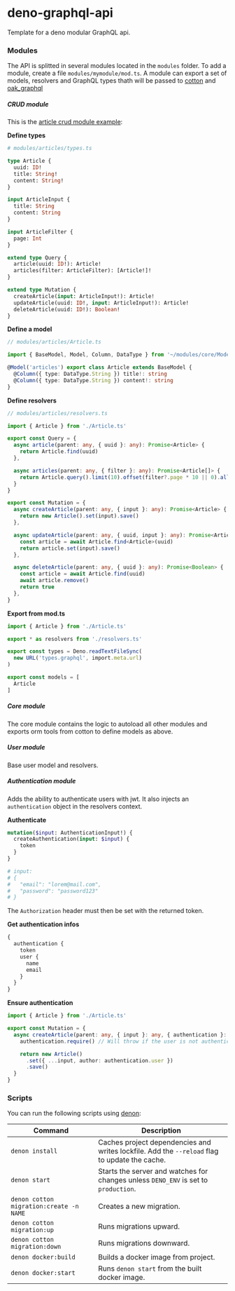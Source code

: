 # deno-graphql-api

Template for a deno modular GraphQL api.

### Modules

The API is splitted in several modules located in the `modules` folder. To add a module, create a file `modules/mymodule/mod.ts`. A module can export a set of models, resolvers and GraphQL types thath will be passed to [cotton](https://github.com/rahmanfadhil/cotton) and [oak_graphql](https://github.com/aaronwlee/oak-graphql)

##### CRUD module

This is the [article crud module example](modules/article):

**Define types**

```graphql
# modules/articles/types.ts

type Article {
  uuid: ID!
  title: String!
  content: String!
}

input ArticleInput {
  title: String
  content: String
}

input ArticleFilter {
  page: Int
}

extend type Query {
  article(uuid: ID!): Article!
  articles(filter: ArticleFilter): [Article!]!
}

extend type Mutation {
  createArticle(input: ArticleInput!): Article!
  updateArticle(uuid: ID!, input: ArticleInput!): Article!
  deleteArticle(uuid: ID!): Boolean!
}
```

**Define a model**

```typescript
// modules/articles/Article.ts

import { BaseModel, Model, Column, DataType } from '~/modules/core/Model.ts'

@Model('articles') export class Article extends BaseModel {
  @Column({ type: DataType.String }) title!: string
  @Column({ type: DataType.String }) content!: string
}
```

**Define resolvers**

```typescript
// modules/articles/resolvers.ts

import { Article } from './Article.ts'

export const Query = {
  async article(parent: any, { uuid }: any): Promise<Article> {
    return Article.find(uuid)
  },

  async articles(parent: any, { filter }: any): Promise<Article[]> {
    return Article.query().limit(10).offset(filter?.page * 10 || 0).all()
  }
}

export const Mutation = {
  async createArticle(parent: any, { input }: any): Promise<Article> {
    return new Article().set(input).save()
  },

  async updateArticle(parent: any, { uuid, input }: any): Promise<Article> {
    const article = await Article.find<Article>(uuid)
    return article.set(input).save()
  },

  async deleteArticle(parent: any, { uuid }: any): Promise<Boolean> {
    const article = await Article.find(uuid)
    await article.remove()
    return true
  },
}
```

**Export from mod.ts**

```typescript
import { Article } from './Article.ts'

export * as resolvers from './resolvers.ts'

export const types = Deno.readTextFileSync(
  new URL('types.graphql', import.meta.url)
)

export const models = [
  Article
]
```

##### Core module

The core module contains the logic to autoload all other modules and exports orm tools from cotton to define models as above.

##### User module

Base user model and resolvers.

##### Authentication module

Adds the ability to authenticate users with jwt. It also injects an `authentication` object in the resolvers context.

**Authenticate**

```graphql
mutation($input: AuthenticationInput!) {
  createAuthentication(input: $input) {
    token
  }
}

# input:
# {
#   "email": "lorem@mail.com",
#   "password": "password123"
# }
```

The `Authorization` header must then be set with the returned token.

**Get authentication infos**

```graphql
{
  authentication {
    token
    user {
      name
      email
    }
  }
}
```

**Ensure authentication**

```typescript
import { Article } from './Article.ts'

export const Mutation = {
  async createArticle(parent: any, { input }: any, { authentication }: any) {
    authentication.require() // Will throw if the user is not authenticated

    return new Article()
      .set({ ...input, author: authentication.user })
      .save()
  }
}
```

### Scripts

You can run the following scripts using [denon](https://github.com/denosaurs/denon):

| Command              | Description |
|----------------------|-------------|
| `denon install`      | Caches project dependencies and writes lockfile. Add the `--reload` flag to update the cache. |
| `denon start`        | Starts the server and watches for changes unless `DENO_ENV` is set to `production`. |
| `denon cotton migration:create -n NAME` | Creates a new migration. |
| `denon cotton migration:up` | Runs migrations upward. |
| `denon cotton migration:down` | Runs migrations downward. |
| `denon docker:build` | Builds a docker image from project. |
| `denon docker:start` | Runs `denon start` from the built docker image. |
